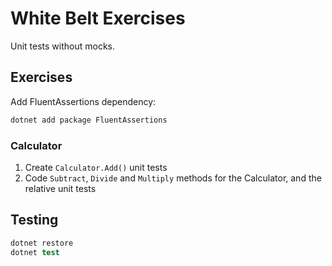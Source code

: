 # White Belt Exercises

Unit tests without mocks.

## Exercises

Add FluentAssertions dependency:

```s
dotnet add package FluentAssertions
```

### Calculator

1. Create `Calculator.Add()` unit tests
2. Code `Subtract`, `Divide` and `Multiply` methods for the Calculator, and the relative unit tests

## Testing

```s
dotnet restore
dotnet test
```